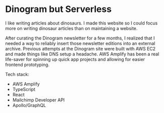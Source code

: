 # Dinogram but Serverless

I like writing articles about dinosaurs. I made this website so I could focus more on writing dinosaur articles than on maintaining a website. 

After curating the Dinogram newsletter for a few months, I realized that I needed a way to reliably insert those newsletter editions into an external archive. Previous attempts at the Dinogram site were built with AWS EC2 and made things like DNS setup a headache. AWS Amplify has been a real life-saver for spinning up quick app projects and allowing for easier frontend prototyping.

Tech stack:
 - AWS Amplify
 - TypeScript
 - React
 - Mailchimp Developer API
 - Apollo/GraphQL